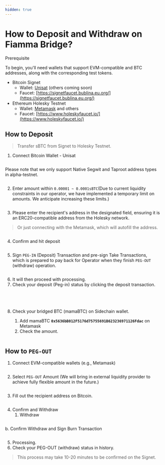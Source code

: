 ```yaml
---
hidden: true
---
```


# How to Deposit and Withdraw on Fiamma Bridge?

Prerequisite

To begin, you'll need wallets that support EVM-compatible and BTC addresses, along with the corresponding test tokens.

* Bitcoin Signet
  * Wallet: [Unisat](https://unisat.io/) (others coming soon)
  * Faucet: [https://signetfaucet.bublina.eu.org/](https://signetfaucet.bublina.eu.org/)
* Ethereum Holesky Testnet
  * Wallet: [Metamask](https://metamask.io/) and others
  * Faucet: [https://www.holeskyfaucet.io/](https://www.holeskyfaucet.io/)



## How to Deposit

> Transfer sBTC from Signet to Holesky Testnet.

1. Connect Bitcoin Wallet - Unisat

<figure><img src="../../../../.gitbook/assets/img_v3_02gs_9236ece3-7c26-4f86-a525-085d6ce21dhu.png" alt=""><figcaption></figcaption></figure>

Please note that we only support Native Segwit and Taproot address types in alpha-testnet.&#x20;

<figure><img src="../../../../.gitbook/assets/img_v3_02gs_af43b911-befc-4d65-bcef-4367cc16f4hu.png" alt=""><figcaption></figcaption></figure>

2. Enter amount within `0.00001 ~ 0.0001sBTC`(Due to current liquidity constraints in our operator, we have implemented a temporary limit on amounts. We anticipate increasing these limits.)

<figure><img src="../../../../.gitbook/assets/img_v3_02gs_bdeda497-b65b-427f-955a-84da7905eehu.png" alt=""><figcaption></figcaption></figure>

3. Please enter the recipient's address in the designated field, ensuring it is an ERC20-compatible address from the Holesky network.

> Or just connecting with the Metamask, which will autofill the address.

<figure><img src="../../../../.gitbook/assets/image (22).png" alt=""><figcaption></figcaption></figure>

4. Confirm and hit deposit

<figure><img src="../../../../.gitbook/assets/818d9f09-8f48-4cf7-9112-71d65dfea58a.jpeg" alt=""><figcaption></figcaption></figure>



5. Sign `PEG-IN` (Deposit) Transaction and pre-sign Take Transactions, which is prepared to pay back for Operator when they finish `PEG-OUT` (withdraw) operation.

<figure><img src="../../../../.gitbook/assets/img_v3_02gs_8008e31e-44c7-430e-bfec-630e3b6746hu.jpg" alt=""><figcaption></figcaption></figure>

6. It will then proceed with processing.
7. Check your deposit (Peg-in) status by clicking the deposit transaction. &#x20;

<figure><img src="../../../../.gitbook/assets/2afc9d55-b064-4863-a096-9563fbfe869b.jpeg" alt=""><figcaption></figcaption></figure>

<figure><img src="../../../../.gitbook/assets/img_v3_02gs_e88f30f7-8988-42b2-9cea-6a93904b3bhu.jpg" alt=""><figcaption></figcaption></figure>

<figure><img src="../../../../.gitbook/assets/img_v3_02gs_f4026fd5-460b-4083-94b5-d3a0cb4c69hu.jpg" alt=""><figcaption></figcaption></figure>

<figure><img src="../../../../.gitbook/assets/img_v3_02gs_ecb1bb1a-eb2a-4663-aa6d-97ac672050hu.jpg" alt=""><figcaption></figcaption></figure>

8.  Check your bridged BTC (mamaBTC) on Sidechain wallet.

    1. Add mamaBTC **`0x5636bB012F5176d75755691B623236971126Fdac`**  on Metamask
    2. Check the amount.

    <figure><img src="../../../../.gitbook/assets/img_v3_02gs_88b6404c-995c-4c14-a501-41f843fa38hu.jpg" alt=""><figcaption></figcaption></figure>



## How to `PEG-OUT`

1. Connect EVM-compatible wallets (e.g., Metamask)

<figure><img src="../../../../.gitbook/assets/20241124-163845.jpeg" alt=""><figcaption></figcaption></figure>

2. Select `PEG-OUT` Amount (We will bring in external liquidity provider to achieve fully flexible amount in the future.)

<figure><img src="../../../../.gitbook/assets/d0e80137-af32-4f11-9dce-33d821ea2150.jpeg" alt=""><figcaption></figcaption></figure>

3. Fill out the recipient address on Bitcoin.

<figure><img src="../../../../.gitbook/assets/20241124-164526.jpeg" alt=""><figcaption></figcaption></figure>

4. Confirm and Withdraw
   1. Withdraw

<figure><img src="../../../../.gitbook/assets/img_v3_02gs_a86402b6-c4d6-46a0-8018-575646eb96hu (1).png" alt=""><figcaption></figcaption></figure>

b. Confirm Withdraw and Sign Burn Transaction

<figure><img src="../../../../.gitbook/assets/img_v3_02gs_b3a1aa0b-667c-4a3e-98d8-ed617bc840hu.jpg" alt=""><figcaption></figcaption></figure>

5. Processing.&#x20;
6. Check your PEG-OUT (withdraw) status in history.

> This process may take 10-20 minutes to be confirmed on the Signet.

<figure><img src="../../../../.gitbook/assets/img_v3_02gs_8e546016-21aa-4cc0-9347-192f40df1fhu.jpg" alt=""><figcaption></figcaption></figure>

<figure><img src="../../../../.gitbook/assets/img_v3_02gs_098c5537-2c5b-4421-92bc-cd1a57000ehu.jpg" alt=""><figcaption></figcaption></figure>

<figure><img src="../../../../.gitbook/assets/image (25).png" alt=""><figcaption></figcaption></figure>

























